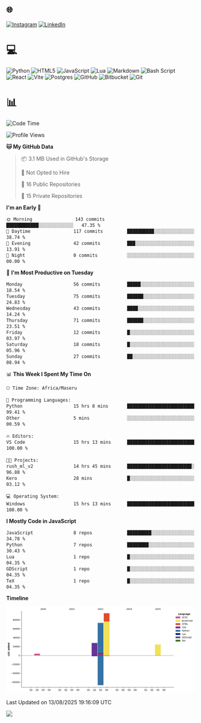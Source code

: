 ## 🌐 
[![Instagram](https://img.shields.io/badge/Instagram-%23E4405F.svg?logo=Instagram&logoColor=white)](https://instagram.com/@francoxdup) [![LinkedIn](https://img.shields.io/badge/LinkedIn-%230077B5.svg?logo=linkedin&logoColor=white)](https://linkedin.com/in/franco-du-plessis-3496a6247) 

# 💻 
 ![Python](https://img.shields.io/badge/python-3670A0?style=for-the-badge&logo=python&logoColor=ffdd54) ![HTML5](https://img.shields.io/badge/html5-%23E34F26.svg?style=for-the-badge&logo=html5&logoColor=white) ![JavaScript](https://img.shields.io/badge/javascript-%23323330.svg?style=for-the-badge&logo=javascript&logoColor=%23F7DF1E) ![Lua](https://img.shields.io/badge/lua-%232C2D72.svg?style=for-the-badge&logo=lua&logoColor=white) ![Markdown](https://img.shields.io/badge/markdown-%23000000.svg?style=for-the-badge&logo=markdown&logoColor=white)  ![Bash Script](https://img.shields.io/badge/bash_script-%23121011.svg?style=for-the-badge&logo=gnu-bash&logoColor=white) ![React](https://img.shields.io/badge/react-%2320232a.svg?style=for-the-badge&logo=react&logoColor=%2361DAFB) ![Vite](https://img.shields.io/badge/vite-%23646CFF.svg?style=for-the-badge&logo=vite&logoColor=white) ![Postgres](https://img.shields.io/badge/postgres-%23316192.svg?style=for-the-badge&logo=postgresql&logoColor=white) ![GitHub](https://img.shields.io/badge/github-%23121011.svg?style=for-the-badge&logo=github&logoColor=white) ![Bitbucket](https://img.shields.io/badge/bitbucket-%230047B3.svg?style=for-the-badge&logo=bitbucket&logoColor=white) ![Git](https://img.shields.io/badge/git-%23F05033.svg?style=for-the-badge&logo=git&logoColor=white)
 
# 📊
<!--START_SECTION:waka-->
![Code Time](http://img.shields.io/badge/Code%20Time-538%20hrs%2051%20mins-blue)

![Profile Views](http://img.shields.io/badge/Profile%20Views-0-blue)

**🐱 My GitHub Data** 

> 📦 3.1 MB Used in GitHub's Storage 
 > 
> 🚫 Not Opted to Hire
 > 
> 📜 16 Public Repositories 
 > 
> 🔑 15 Private Repositories 
 > 
**I'm an Early 🐤** 

```text
🌞 Morning                143 commits         ████████████░░░░░░░░░░░░░   47.35 % 
🌆 Daytime                117 commits         ██████████░░░░░░░░░░░░░░░   38.74 % 
🌃 Evening                42 commits          ███░░░░░░░░░░░░░░░░░░░░░░   13.91 % 
🌙 Night                  0 commits           ░░░░░░░░░░░░░░░░░░░░░░░░░   00.00 % 
```
📅 **I'm Most Productive on Tuesday** 

```text
Monday                   56 commits          █████░░░░░░░░░░░░░░░░░░░░   18.54 % 
Tuesday                  75 commits          ██████░░░░░░░░░░░░░░░░░░░   24.83 % 
Wednesday                43 commits          ████░░░░░░░░░░░░░░░░░░░░░   14.24 % 
Thursday                 71 commits          ██████░░░░░░░░░░░░░░░░░░░   23.51 % 
Friday                   12 commits          █░░░░░░░░░░░░░░░░░░░░░░░░   03.97 % 
Saturday                 18 commits          █░░░░░░░░░░░░░░░░░░░░░░░░   05.96 % 
Sunday                   27 commits          ██░░░░░░░░░░░░░░░░░░░░░░░   08.94 % 
```


📊 **This Week I Spent My Time On** 

```text
🕑︎ Time Zone: Africa/Maseru

💬 Programming Languages: 
Python                   15 hrs 8 mins       █████████████████████████   99.41 % 
Other                    5 mins              ░░░░░░░░░░░░░░░░░░░░░░░░░   00.59 % 

🔥 Editors: 
VS Code                  15 hrs 13 mins      █████████████████████████   100.00 % 

🐱‍💻 Projects: 
rush_ml_v2               14 hrs 45 mins      ████████████████████████░   96.88 % 
Kero                     28 mins             █░░░░░░░░░░░░░░░░░░░░░░░░   03.12 % 

💻 Operating System: 
Windows                  15 hrs 13 mins      █████████████████████████   100.00 % 
```

**I Mostly Code in JavaScript** 

```text
JavaScript               8 repos             █████████░░░░░░░░░░░░░░░░   34.78 % 
Python                   7 repos             ████████░░░░░░░░░░░░░░░░░   30.43 % 
Lua                      1 repo              █░░░░░░░░░░░░░░░░░░░░░░░░   04.35 % 
GDScript                 1 repo              █░░░░░░░░░░░░░░░░░░░░░░░░   04.35 % 
TeX                      1 repo              █░░░░░░░░░░░░░░░░░░░░░░░░   04.35 % 
```



**Timeline**

![Lines of Code chart](https://raw.githubusercontent.com/Franky-Dee/Franky-Dee/main/assets/bar_graph.png)


 Last Updated on 13/08/2025 19:16:09 UTC
<!--END_SECTION:waka-->

![](https://quotes-github-readme.vercel.app/api?type=horizontal&theme=dark)

